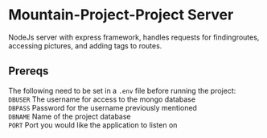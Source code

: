 # Mountain-Project-Project Server
NodeJs server with express framework, handles requests for findingroutes, accessing pictures, and adding tags to routes.

## Prereqs
The following need to be set in a `.env` file before running the project:  
`DBUSER` The username for access to the mongo database  
`DBPASS` Password for the username previously mentioned  
`DBNAME` Name of the project database  
`PORT`   Port you would like the application to listen on  